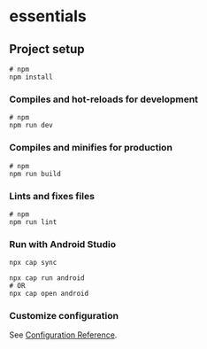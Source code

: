 # essentials

## Project setup

```
# npm
npm install

```

### Compiles and hot-reloads for development

```
# npm
npm run dev
```

### Compiles and minifies for production

```
# npm
npm run build
```

### Lints and fixes files

```
# npm
npm run lint
```

### Run with Android Studio

```
npx cap sync

npx cap run android
# OR
npx cap open android
```



### Customize configuration

See [Configuration Reference](https://vitejs.dev/config/).

